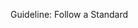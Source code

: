 <span id="title">Guideline: Follow a Standard</span>

<div id="body">

<include src="introduction/unit-inParent-asPanel.md" boilerplate />
<include src="basic/unit-inParent-asPanel.md" boilerplate />
<include src="intermediate/unit-inParent-asPanel.md" boilerplate />

</div>